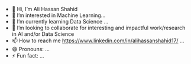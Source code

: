 - 👋 Hi, I’m Ali Hassan Shahid
- 👀 I’m interested in Machine Learning...
- 🌱 I’m currently learning Data Science ...
- 💞️ I’m looking to collaborate for interesting and impactful work/research in AI and/or Data Science
- 📫 How to reach me https://www.linkedin.com/in/alihassanshahid17/ ...
- 😄 Pronouns: ...
- ⚡ Fun fact: ...

<!---
AliHShahid/AliHShahid is a ✨ special ✨ repository because its `README.md` (this file) appears on your GitHub profile.
You can click the Preview link to take a look at your changes.
--->
